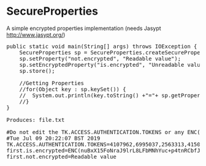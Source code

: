 # SecureProperties
A simple encrypted properties implementation (needs Jasypt http://www.jasypt.org/)

<pre>
public static void main(String[] args) throws IOException {
	SecureProperties sp = SecureProperties.createSecureProperties("file.txt");
	sp.setProperty("not.encrypted", "Readable value");
	sp.setEncryptedProperty("is.encrypted", "Unreadable value");
	sp.store();
	
	//Getting Properties
	//for(Object key : sp.keySet()) {
	//	System.out.println(key.toString() +"="+ sp.getProperty(key.toString()));
	//}
}

Produces: file.txt

#Do not edit the TK.ACCESS.AUTHENTICATION.TOKENS or any ENC() constants
#Tue Jul 09 20:22:07 BST 2019
TK.ACCESS.AUTHENTICATION.TOKENS=4107962,6995037,2563313,415094,6995037,6826570,6302193,6879550,3764443,8789633
first.is.encrypted=ENC(nuBxX15FoNraJ9lrL8LFbMNhYuc+p4tnRCbfJALzTII\=)
first.not.encrypted=Readable value
</pre>

